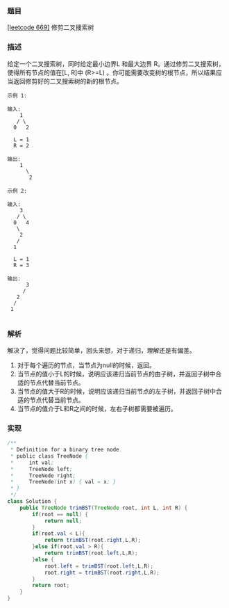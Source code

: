 ### 题目

[[leetcode 669]](https://leetcode-cn.com/problems/trim-a-binary-search-tree/submissions/) 修剪二叉搜索树

### 描述

给定一个二叉搜索树，同时给定最小边界L 和最大边界 R。通过修剪二叉搜索树，使得所有节点的值在[L, R]中 (R>=L) 。你可能需要改变树的根节点，所以结果应当返回修剪好的二叉搜索树的新的根节点。

````
示例 1:

输入: 
    1
   / \
  0   2

  L = 1
  R = 2

输出: 
    1
      \
       2

示例 2:

输入: 
    3
   / \
  0   4
   \
    2
   /
  1

  L = 1
  R = 3

输出: 
      3
     / 
   2   
  /
 1
       
````
### 解析

解决了，觉得问题比较简单，回头来想，对于递归，理解还是有偏差。

1. 对于每个遍历的节点，当节点为null的时候，返回。
2. 当节点的值小于L的时候，说明应该递归当前节点的由子树，并返回子树中合适的节点代替当前节点。
3. 当节点的值大于R的时候，说明应该递归当前节点的左子树，并返回子树中合适的节点代替当前节点。
4. 当节点的值介于L和R之间的时候，左右子树都需要被遍历。

### 实现

```java
/**
 * Definition for a binary tree node.
 * public class TreeNode {
 *     int val;
 *     TreeNode left;
 *     TreeNode right;
 *     TreeNode(int x) { val = x; }
 * }
 */
class Solution {
    public TreeNode trimBST(TreeNode root, int L, int R) {
        if(root == null) {
            return null;
        }
        if(root.val < L){
            return trimBST(root.right,L,R);
        }else if(root.val > R){
            return trimBST(root.left,L,R);
        }else {
            root.left = trimBST(root.left,L,R);
            root.right = trimBST(root.right,L,R);
        }
        return root;
    }
}

```


